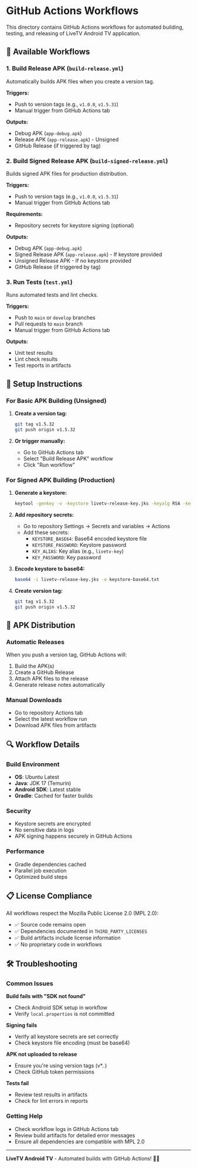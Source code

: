 # GitHub Actions Workflows

This directory contains GitHub Actions workflows for automated building, testing, and releasing of LiveTV Android TV application.

## 🚀 Available Workflows

### 1. **Build Release APK** (`build-release.yml`)
Automatically builds APK files when you create a version tag.

**Triggers:**
- Push to version tags (e.g., `v1.0.0`, `v1.5.31`)
- Manual trigger from GitHub Actions tab

**Outputs:**
- Debug APK (`app-debug.apk`)
- Release APK (`app-release.apk`) - Unsigned
- GitHub Release (if triggered by tag)

### 2. **Build Signed Release APK** (`build-signed-release.yml`)
Builds signed APK files for production distribution.

**Triggers:**
- Push to version tags (e.g., `v1.0.0`, `v1.5.31`)
- Manual trigger from GitHub Actions tab

**Requirements:**
- Repository secrets for keystore signing (optional)

**Outputs:**
- Debug APK (`app-debug.apk`)
- Signed Release APK (`app-release.apk`) - If keystore provided
- Unsigned Release APK - If no keystore provided
- GitHub Release (if triggered by tag)

### 3. **Run Tests** (`test.yml`)
Runs automated tests and lint checks.

**Triggers:**
- Push to `main` or `develop` branches
- Pull requests to `main` branch
- Manual trigger from GitHub Actions tab

**Outputs:**
- Unit test results
- Lint check results
- Test reports in artifacts

## 🔧 Setup Instructions

### For Basic APK Building (Unsigned)

1. **Create a version tag:**
   ```bash
   git tag v1.5.32
   git push origin v1.5.32
   ```

2. **Or trigger manually:**
   - Go to GitHub Actions tab
   - Select "Build Release APK" workflow
   - Click "Run workflow"

### For Signed APK Building (Production)

1. **Generate a keystore:**
   ```bash
   keytool -genkey -v -keystore livetv-release-key.jks -keyalg RSA -keysize 2048 -validity 10000 -alias livetv-key
   ```

2. **Add repository secrets:**
   - Go to repository Settings → Secrets and variables → Actions
   - Add these secrets:
     - `KEYSTORE_BASE64`: Base64 encoded keystore file
     - `KEYSTORE_PASSWORD`: Keystore password
     - `KEY_ALIAS`: Key alias (e.g., `livetv-key`)
     - `KEY_PASSWORD`: Key password

3. **Encode keystore to base64:**
   ```bash
   base64 -i livetv-release-key.jks -o keystore-base64.txt
   ```

4. **Create version tag:**
   ```bash
   git tag v1.5.32
   git push origin v1.5.32
   ```

## 📱 APK Distribution

### Automatic Releases
When you push a version tag, GitHub Actions will:
1. Build the APK(s)
2. Create a GitHub Release
3. Attach APK files to the release
4. Generate release notes automatically

### Manual Downloads
- Go to repository Actions tab
- Select the latest workflow run
- Download APK files from artifacts

## 🔍 Workflow Details

### Build Environment
- **OS**: Ubuntu Latest
- **Java**: JDK 17 (Temurin)
- **Android SDK**: Latest stable
- **Gradle**: Cached for faster builds

### Security
- Keystore secrets are encrypted
- No sensitive data in logs
- APK signing happens securely in GitHub Actions

### Performance
- Gradle dependencies cached
- Parallel job execution
- Optimized build steps

## 📋 License Compliance

All workflows respect the Mozilla Public License 2.0 (MPL 2.0):
- ✅ Source code remains open
- ✅ Dependencies documented in `THIRD_PARTY_LICENSES`
- ✅ Build artifacts include license information
- ✅ No proprietary code in workflows

## 🛠️ Troubleshooting

### Common Issues

**Build fails with "SDK not found"**
- Check Android SDK setup in workflow
- Verify `local.properties` is not committed

**Signing fails**
- Verify all keystore secrets are set correctly
- Check keystore file encoding (must be base64)

**APK not uploaded to release**
- Ensure you're using version tags (v*.*.*)
- Check GitHub token permissions

**Tests fail**
- Review test results in artifacts
- Check for lint errors in reports

### Getting Help
- Check workflow logs in GitHub Actions tab
- Review build artifacts for detailed error messages
- Ensure all dependencies are compatible with MPL 2.0

---

**LiveTV Android TV** - Automated builds with GitHub Actions! 🚀📱

